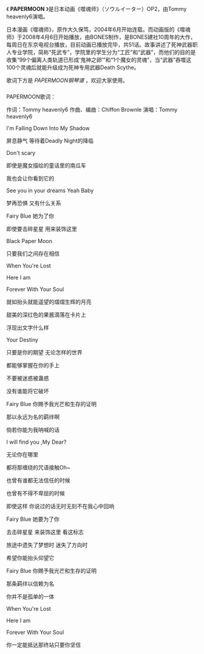 

《 **PAPERMOON** 》是日本动画《噬魂师》（ソウルイーター）OP2，由Tommy heavenly6演唱。

日本漫画《噬魂师》，原作大久保笃，2004年6月开始连载。而动画版的《噬魂师》于2008年4月6日开始播放，由BONES制作，是BONES建社10周年的大作，每周日在东京电视台播放，目前动画已播放完毕，共51话。故事讲述了死神武器职人专业学院，简称“死武专”，学院里的学生分为“工匠”和“武器”，而他们的目的是收集“99个偏离人类轨道已形成‘鬼神之卵’”和“1个魔女的灵魂”，当“武器”吞噬这100个灵魂后就能升级成为死神专用武器Death
Scythe。

歌词下方是 _PAPERMOON钢琴谱_ ，欢迎大家使用。

###  
PAPERMOON歌词：

作词：Tommy heavenly6 作曲、编曲：Chiffon Brownle 演唱：Tommy heavenly6  

I'm Falling Down Into My Shadow

屏息静气 等待着Deadly Night的降临

Don't scary

即使是魔女描绘的童话里的南瓜车

我也会让你看到它的

See you in your dreams Yeah Baby

梦再恐惧 又有什么关系

Fairy Blue 她为了你

即使要击碎星星 用来装饰这里

Black Paper Moon

只要我们之间存在相信

When You're Lost

Here I am

Forever With Your Soul

就如抬头就能遥望的熠熠生辉的月亮

甜美的深红色的果酱滴落在卡片上

浮现出文字什么样

Your Destiny

只要是你的期望 无论怎样的世界

都能够掌握在你的手上

不要被迷惑被蛊惑

没有谁能将它破坏

Fairy Blue 你赐予我光芒和生存的证明

那以永远为名的羁绊啊

倘若你能为我呐喊的话

I will find you ,My Dear?

无论你在哪里

都将那缠绕的咒语接触Oh~

也曾有谁都无法信任的时候

也曾有不得不卑屈的时候

即使这样 你说过的话无时无刻不在我心中回响

Fairy Blue 她要为了你

去击碎星星 来装饰这里 看这标志

旅途中遗失了梦想时 迷失了方向时

希望你能抬头仰望它

Fairy Blue 你赐予我光芒和生存的证明

那条羁绊以信赖为名

你并不是孤单的一体

When You're Lost

Here I am

Forever With Your Soul

你一定能抵达那终站只要你坚信﻿


